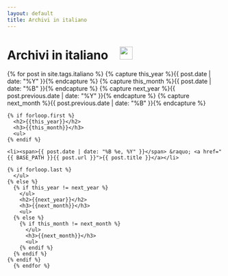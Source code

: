 ```yaml
---
layout: default
title: Archivi in italiano
---
```


<div id="home">
  <h1>Archivi in italiano <img src="{{site.base_path}}/images/it.png" height="30px" style="padding-left:20px" alt="archivi in italiano" /></h1>
    {% for post in site.tags.italiano %}
      {% capture this_year %}{{ post.date | date: "%Y" }}{% endcapture %}
    {% capture this_month %}{{ post.date | date: "%B" }}{% endcapture %}
    {% capture next_year %}{{ post.previous.date | date: "%Y" }}{% endcapture %}
    {% capture next_month %}{{ post.previous.date | date: "%B" }}{% endcapture %}
  
    {% if forloop.first %}
      <h2>{{this_year}}</h2>
      <h3>{{this_month}}</h3>
      <ul>
    {% endif %}
  
    <li><span>{{ post.date | date: "%B %e, %Y" }}</span> &raquo; <a href="{{ BASE_PATH }}{{ post.url }}">{{ post.title }}</a></li>
  
    {% if forloop.last %}
      </ul>
    {% else %}
      {% if this_year != next_year %}
        </ul>
        <h2>{{next_year}}</h2>
        <h3>{{next_month}}</h3>
        <ul>
      {% else %}    
        {% if this_month != next_month %}
          </ul>
          <h3>{{next_month}}</h3>
          <ul>
        {% endif %}
      {% endif %}
    {% endif %}
      {% endfor %}
</div>
